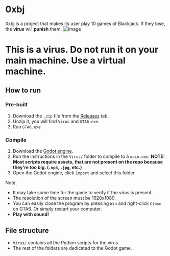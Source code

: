 # 0xbj
0xbj is a project that makes its user play 10 games of Blackjack. If they lose, the **virus** will **punish** them.
![image](https://github.com/face-hh/0xbj/assets/69168154/bb3a65df-c0fb-492b-ae25-c5443e1f22bb)

# This is a virus. Do not run it on your main machine. Use a virtual machine.

## How to run
### Pre-built
1. Download the `.zip` file from the [Releases](https://github.com/face-hh/0xbj/releases) tab.
2. Unzip it, you will find `Virus` and `GTA6.exe`.
3. Run `GTA6.exe`
### Compile
1. Download the [Godot engine](https://godotengine.org/).
2. Run the instructions in the `Virus/` folder to compile to a `main.exe`. **NOTE: Most scripts require assets, that are not present on the repo because they're too big. (`.mp4`, `.jpg`, etc.)**
3. Open the Godot engine, click `Import` and select this folder.

Note:
- It may take some time for the game to verify if the virus is present.
- The resolution of the screen must be 1920x1080.
- You can easily close the program by pressing `Win` and right-click `Close` on GTA6. Or simply restart your computer.
- **Play with sound!**

## File structure
- `Virus/` contains all the Python scripts for the virus.
- The rest of the folders are dedicated to the Godot game.
